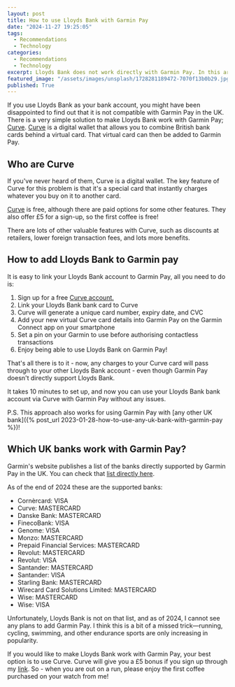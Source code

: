 ```yaml
---
layout: post
title: How to use Lloyds Bank with Garmin Pay
date: "2024-11-27 19:25:05"
tags:
  - Recommendations
  - Technology
categories:
  - Recommendations
  - Technology
excerpt: Lloyds Bank does not work directly with Garmin Pay. In this article, I explain how to use an extra-free service to make Lloyds Bank work with Garmin Pay.
featured_image: "/assets/images/unsplash/1728281189472-7070f13b0b29.jpg"
published: True
---
```

If you use Lloyds Bank as your bank account, you might have been disappointed to find out that it is not compatible with Garmin Pay in the UK. There is a very simple solution to make Lloyds Bank work with Garmin Pay; [Curve](https://curvecard.sjv.io/c/3731396/1852232/12851). [Curve](https://curvecard.sjv.io/c/3731396/1852232/12851) is a digital wallet that allows you to combine British bank cards behind a virtual card. That virtual card can then be added to Garmin Pay. 

## Who are Curve 

If you've never heard of them, Curve is a digital wallet. The key feature of Curve for this problem is that it's a special card that instantly charges whatever you buy on it to another card.

[Curve](https://curvecard.sjv.io/c/3731396/1852232/12851) is free, although there are paid options for some other features. They also offer £5 for a sign-up, so the first coffee is free!

There are lots of other valuable features with Curve, such as discounts at retailers, lower foreign transaction fees, and lots more benefits.

## How to add Lloyds Bank to Garmin pay

It is easy to link your Lloyds Bank account to Garmin Pay, all you need to do is:

  1. Sign up for a free [Curve account.](https://curvecard.sjv.io/c/3731396/1852232/12851)
  2. Link your Lloyds Bank bank card to Curve
  3. Curve will generate a unique card number, expiry date, and CVC
  4. Add your new virtual Curve card details into Garmin Pay on the Garmin Connect app on your smartphone
  5. Set a pin on your Garmin to use before authorising contactless transactions
  6. Enjoy being able to use Lloyds Bank on Garmin Pay!



That's all there is to it - now, any charges to your Curve card will pass through to your other Lloyds Bank account - even though Garmin Pay doesn't directly support Lloyds Bank. 

It takes 10 minutes to set up, and now you can use your Lloyds Bank bank account via Curve with Garmin Pay without any issues. 

P.S. This approach also works for using Garmin Pay with [any other UK bank]({% post_url 2023-01-28-how-to-use-any-uk-bank-with-garmin-pay %})!

## Which UK banks work with Garmin Pay?

Garmin's website publishes a list of the banks directly supported by Garmin Pay in the UK. You can check that [list directly here](https://www.garmin.com/en-GB/garminpay/banks/).

As of the end of 2024 these are the supported banks:

  * Cornèrcard: VISA
  * Curve: MASTERCARD
  * Danske Bank: MASTERCARD
  * FinecoBank: VISA
  * Genome: VISA
  * Monzo: MASTERCARD
  * Prepaid Financial Services: MASTERCARD
  * Revolut: MASTERCARD
  * Revolut: VISA
  * Santander: MASTERCARD
  * Santander: VISA
  * Starling Bank: MASTERCARD
  * Wirecard Card Solutions Limited: MASTERCARD
  * Wise: MASTERCARD
  * Wise: VISA



Unfortunately, Lloyds Bank is not on that list, and as of 2024, I cannot see any plans to add Garmin Pay. I think this is a bit of a missed trick—running, cycling, swimming, and other endurance sports are only increasing in popularity. 

If you would like to make Lloyds Bank work with Garmin Pay, your best option is to use Curve. Curve will give you a £5 bonus if you sign up through my [link](https://curvecard.sjv.io/c/3731396/1852232/12851). So - when you are out on a run, please enjoy the first coffee purchased on your watch from me!
